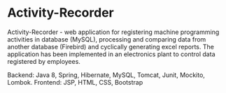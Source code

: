 # Activity-Recorder
Activity-Recorder - web application for registering machine programming activities in database (MySQL), processing and comparing data from another database (Firebird) and cyclically generating excel reports. The application has been implemented in an electronics plant to control data registered by employees.

Backend: Java 8, Spring, Hibernate, MySQL, Tomcat, Junit, Mockito, Lombok. 
Frontend: JSP, HTML, CSS, Bootstrap
